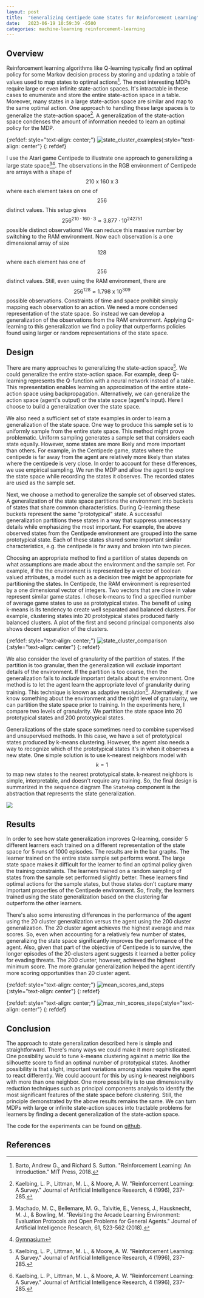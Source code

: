 ```yaml
---
layout: post
title:  "Generalizing Centipede Game States for Reinforcement Learning"
date:   2023-06-19 10:59:39 -0500
categories: machine-learning reinforcement-learning
---
```


## Overview

Reinforcement learning algorithms like Q-learning typically find an optimal policy for some Markov decision process by storing and updating a table of values used to map states to optimal actions[^3]. The most interesting MDPs require large or even infinite state-action spaces. It's intractable in these cases to enumerate and store the entire state-action space in a table. Moreover, many states in a large state-action space are similar and map to the same optimal action. One approach to handling these large spaces is to generalize the state-action space[^1]. A generalization of the state-action space condenses the amount of information needed to learn an optimal policy for the MDP.

{:refdef: style="text-align: center;"}
![state_cluster_examples](/assets/images/post-2023-06-19/state_cluster_examples.png){:style="text-align: center"}
{: refdef}

I use the Atari game Centipede to illustrate one approach to generalizing a large state space[^2][^4]. The observations in the RGB environment of Centipede are arrays with a shape of $$210 \text{ x } 160 \text{ x } 3$$ where each element takes on one of $$256$$ distinct values. This setup gives $$256^{210 \cdot 160 \cdot 3} \approx 3.877 \cdot 10^{242751}$$ possible distinct observations! We can reduce this massive number by switching to the RAM environment. Now each observation is a one dimensional array of size $$128$$ where each element has one of $$256$$ distinct values. Still, even using the RAM environment, there are $$256^{128} \approx 1.798 \text{ x } 10^{309}$$ possible observations. Constraints of time and space prohibit simply mapping each observation to an action. We need a more condensed representation of the state space. So instead we can develop a generalization of the observations from the RAM environment. Applying Q-learning to this generalization we find a policy that outperforms policies found using larger or random representations of the state space.

## Design

There are many approaches to generalizing the state-action space[^1]. We could generalize the entire state-action space. For example, deep Q-learning represents the Q-function with a neural network instead of a table. This representation enables learning an approximation of the entire state-action space using backpropagation. Alternatively, we can generalize the action space (agent's output) or the state space (agent's input). Here I choose to build a generalization over the state space.

We also need a sufficient set of state examples in order to learn a generalization of the state space. One way to produce this sample set is to uniformly sample from the entire state space. This method might prove problematic. Uniform sampling generates a sample set that considers each state equally. However, some states are more likely and more important than others. For example, in the Centipede game, states where the centipede is far away from the agent are relatively more likely than states where the centipede is very close. In order to account for these differences, we use empirical sampling. We run the MDP and allow the agent to explore the state space while recording the states it observes. The recorded states are used as the sample set.

Next, we choose a method to generalize the sample set of observed states. A generalization of the state space partitions the environment into buckets of states that share common characteristics. During Q-learning these buckets represent the same "prototypical" state. A successful generalization partitions these states in a way that suppress unnecessary details while emphasizing the most important. For example, the above observed states from the Centipede environment are grouped into the same prototypical state. Each of these states shared some important similar characteristics, e.g. the centipede is far away and broken into two pieces.

Choosing an appropriate method to find a partition of states depends on what assumptions are made about the environment and the sample set. For example, if the the environment is represented by a vector of boolean valued attributes, a model such as a decision tree might be appropriate for partitioning the states. In Centipede, the RAM environment is represented by a one dimensional vector of integers. Two vectors that are close in value represent similar game states. I chose k-means to find a specified number of average game states to use as prototypical states. The benefit of using k-means is its tendency to create well separated and balanced clusters. For example, clustering states into 20 prototypical states produced fairly balanced clusters. A plot of the first and second principal components also shows decent separation of the clusters.

{:refdef: style="text-align: center;"}
![state_cluster_comparison](/assets/images/post-2023-06-19/state_cluster_comparison.png){:style="text-align: center"}
{: refdef}

We also consider the level of granularity of the partition of states. If the partition is too granular, then the generalization will *exclude* important details of the environment. If the partition is too coarse, then the generalization fails to *include* important details about the environment. One method is to let the agent learn the appropriate level of granularity during training. This technique is known as adaptive resolution[^1]. Alternatively, if we know something about the environment and the right level of granularity, we can partition the state space prior to training. In the experiments here, I compare two levels of granularity. We partition the state space into 20 prototypical states and 200 prototypical states.

Generalizations of the state space sometimes need to combine supervised and unsupervised methods. In this case, we have a set of prototypical states produced by k-means clustering. However, the agent also needs a way to recognize which of the prototypical states it's in when it observes a new state. One simple solution is to use k-nearest neighbors model with $$k=1$$ to map new states to the nearest prototypical state. k-nearest neighbors is simple, interpretable, and doesn't require any training. So, the final design is summarized in the sequence diagram The `StateMap` component is the abstraction that represents the state generalization.

[![](https://mermaid.ink/img/pako:eNqNU9FuwiAU_RXCU006Y1trlUSftqdFX3xbmhiEq7K00AFd5oz_Pizaxdpk6xOce87h3lM4YaY4YIINfNQgGTwLute0zCVyHysESPu0WKwttbCkFUHbWhQ8MJf9xtCyKsCESG5YURsL2szj0cBrKbPi07HQTevh286Zvi6BSkPQTtigx6rr4-ke9Ounu86uOsRcy07uiRx69W0XzsEPSVoMqe07MIseDO4H6cmm0sAFs4HaGtBOIpT8dxgroBqMXYHYH7ZKN6lsegwvCckraR517TsuvtoB3cy_LUtfc60rq2x1FIwWqPm7KLgPdPCQR-9hfck2fn_Emctc4hCXoEsquLuQpwueY3uAEnJM3JLDjtaFzXEuz45Ka6vWR8kwsbqGENcVd4bX-4vJjhamRV-4sEq3YEXlm1LlTQlNdekfQvMeGgomJ_yFSZxmw-k0zeJpHCezOBmH-OjQaDpMk2yUROkkSqNJPD6H-LsxHQ0noyxKk7ErZbNZEk3OP-wfJM0?type=png)](https://mermaid-js.github.io/mermaid-live-editor/edit#pako:eNqNU9FuwiAU_RXCU006Y1trlUSftqdFX3xbmhiEq7K00AFd5oz_Pizaxdpk6xOce87h3lM4YaY4YIINfNQgGTwLute0zCVyHysESPu0WKwttbCkFUHbWhQ8MJf9xtCyKsCESG5YURsL2szj0cBrKbPi07HQTevh286Zvi6BSkPQTtigx6rr4-ke9Ounu86uOsRcy07uiRx69W0XzsEPSVoMqe07MIseDO4H6cmm0sAFs4HaGtBOIpT8dxgroBqMXYHYH7ZKN6lsegwvCckraR517TsuvtoB3cy_LUtfc60rq2x1FIwWqPm7KLgPdPCQR-9hfck2fn_Emctc4hCXoEsquLuQpwueY3uAEnJM3JLDjtaFzXEuz45Ka6vWR8kwsbqGENcVd4bX-4vJjhamRV-4sEq3YEXlm1LlTQlNdekfQvMeGgomJ_yFSZxmw-k0zeJpHCezOBmH-OjQaDpMk2yUROkkSqNJPD6H-LsxHQ0noyxKk7ErZbNZEk3OP-wfJM0)

## Results

In order to see how state generalization improves Q-learning, consider 5 different learners each trained on a different representation of the state space for 5 runs of 1000 episodes. The results are in the bar graphs. The learner trained on the entire state sample set performs worst. The large state space makes it difficult for the learner to find an optimal policy given the training constraints. The learners trained on a random sampling of states from the sample set performed slightly better. These learners find optimal actions for the sample states, but those states don't capture many important properties of the Centipede environment. So, finally, the learners trained using the state generalization based on the clustering far outperform the other learners.

There's also some interesting differences in the performance of the agent using the 20 cluster generalization versus the agent using the 200 cluster generalization. The 20 cluster agent achieves the highest average and max scores. So, even when accounting for a relatively few number of states, generalizing the state space significantly improves the performance of the agent. Also, given that part of the objective of Centipede is to survive, the longer episodes of the 20-clusters agent suggests it learned a better policy for evading threats. The 200 cluster, however, achieved the highest minimum score. The more granular generalization helped the agent identify more scoring opportunities than 20 cluster agent.

{:refdef: style="text-align: center;"}
![mean_scores_and_steps](/assets/images/post-2023-06-19/mean_scores_and_steps.png){:style="text-align: center"}
{: refdef}

{:refdef: style="text-align: center;"}
![max_min_scores_steps](/assets/images/post-2023-06-19/max_min_scores_steps.png){:style="text-align: center"}
{: refdef}

## Conclusion

The approach to state generalization described here is simple and straightforward. There's many ways we could make it more sophisticated. One possibility would to tune k-means clustering against a metric like the silhouette score to find an optimal number of prototypical states. Another possibility is that slight, important variations among states require the agent to react differently. We could account for this by using k-nearest neighbors with more than one neighbor. One more possibility is to use dimensionality reduction techniques such as principal components analysis to identify the most significant features of the state space before clustering. Still, the principle demonstrated by the above results remains the same. We can turn MDPs with large or infinite state-action spaces into tractable problems for learners by finding a decent generalization of the state-action space.

The code for the experiments can be found on [github](https://github.com/jwplatta/centipede).

## References

[^1]: Kaelbing, L. P., Littman, M. L., & Moore, A. W. "Reinforcement Learning: A Survey." Journal of Artificial Intelligence Research, 4 (1996), 237-285.
[^2]: Machado, M. C., Bellemare, M. G., Talvitie, E., Veness, J., Hausknecht, M. J., & Bowling, M. "Revisiting the Arcade Learning Environment: Evaluation Protocols and Open Problems for General Agents." Journal of Artificial Intelligence Research, 61, 523-562 (2018).
[^3]: Barto, Andrew G., and Richard S. Sutton. "Reinforcement Learning: An Introduction." MIT Press, 2018.
[^4]: [Gymnasium](https://github.com/Farama-Foundation/Gymnasium)